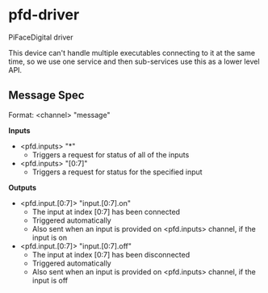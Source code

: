 # pfd-driver

PiFaceDigital driver

This device can't handle multiple executables connecting to it at the same time,
so we use one service and then sub-services use this as a lower level API.

## Message Spec

Format: \<channel> "message"

**Inputs**

* \<pfd.inputs> "*"
  * Triggers a request for status of all of the inputs
* \<pfd.inputs> "[0:7]"
  * Triggers a request for status for the specified input

**Outputs**

* \<pfd.input.[0:7]> "input.[0:7].on"
  * The input at index [0:7] has been connected
  * Triggered automatically
  * Also sent when an input is provided on \<pfd.inputs> channel, if the input is on
* \<pfd.input.[0:7]> "input.[0:7].off"
  * The input at index [0:7] has been disconnected
  * Triggered automatically
  * Also sent when an input is provided on \<pfd.inputs> channel, if the input is off